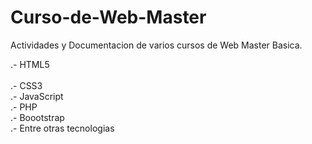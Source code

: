 # Curso-de-Web-Master
Actividades y Documentacion de varios cursos de Web Master Basica. 

.-  HTML5 <br>    
.-  CSS3<br>
.-  JavaScript<br>
.-  PHP<br>
.-  Boootstrap<br>
.-  Entre otras tecnologias
